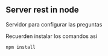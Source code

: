 ## Server rest in node

Servidor para configurar las preguntas

Recuerden instalar los comandos asi

```
npm install
```